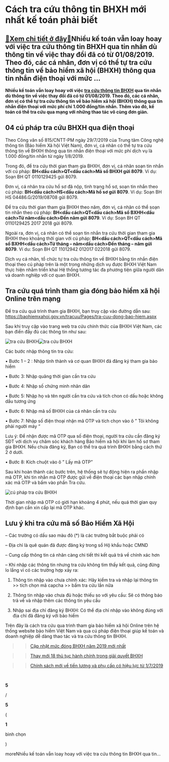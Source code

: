 Cách tra cứu thông tin BHXH mới nhất kế toán phải biết
======================================================

[:gift:Xem chi tiết ở đây:gift:](https://hddtvn.com/cach-tra-cuu-thong-tin-bhxh-moi-nhat-ke-toan-phai-biet/)Nhiều kế toán vẫn loay hoay với việc tra cứu thông tin BHXH qua tin nhắn dù thông tin về việc thay đổi đã có từ 01/08/2019. Theo đó, các cá nhân, đơn vị có thể tự tra cứu thông tin về bảo hiểm xã hội (BHXH) thông qua tin nhắn điện thoại với mức …
------------------------------------------------------------------------------------------------------------------------------------------------------------------------------------------------------------------------------------------------------

**Nhiều kế toán vẫn loay hoay với việc [tra cứu thông tin BHXH](#) qua tin nhắn dù thông tin về việc thay đổi đã có từ 01/08/2019. Theo đó, các cá nhân, đơn vị có thể tự tra cứu thông tin về bảo hiểm xã hội (BHXH) thông qua tin nhắn điện thoại với mức phí chỉ 1.000 đồng/tin nhắn. Thêm vào đó, kế toán có thể tra cứu qua mạng với những thao tác vô cùng đơn giản.**


04 cú pháp tra cứu BHXH qua điện thoại
--------------------------------------


Theo Công văn số 815/CNTT-PM ngày 29/7/2019 của Trung tâm Công nghệ thông tin (Bảo hiểm Xã hội Việt Nam), đơn vị, cá nhân có thể tự tra cứu thông tin về BHXH thông qua tin nhắn điện thoại với mức phí dịch vụ là 1.000 đồng/tin nhắn từ ngày 1/8/2019.


Trong đó, để tra cứu thời gian tham gia BHXH, đơn vị, cá nhân soạn tin nhắn với cú pháp: **BH<dấu cách>QT<dấu cách>Mã số BHXH gửi 8079**. Ví dụ: Soạn BH QT 0110129425 gửi 8079.


Đơn vị, cá nhân tra cứu hồ sơ đã nộp, tình trạng hồ sơ, soạn tin nhắn theo cú pháp: **BH<dấu cách>HS<dấu cách>Mã hồ sơ gửi 8079**. Ví dụ: Soạn BH HS 04486.G/2019/08708 gửi 8079.


Để tra cứu thời gian tham gia BHXH theo năm, đơn vị, cá nhân có thể soạn tin nhắn theo cú pháp: **BH<dấu cách>QT<dấu cách>Mã số BXHH<dấu cách>Từ năm<dấu cách>Đến năm gửi 8079**. Ví dụ: Soạn BH QT 0110129425 2017 2018 gửi 8079.


Ngoài ra, đơn vị, cá nhân có thể soạn tin nhắn tra cứu thời gian tham gia BHXH theo khoảng thời gian với cú pháp: **BH<dấu cách>QT<dấu cách>Mã số BXHH<dấu cách>Từ tháng – năm<dấu cách>Đến tháng – năm gửi 8079**. Ví du: Soạn BH QT 11012942 012017 022018 gửi 8079.


Dịch vụ cá nhân, tổ chức tự tra cứu thông tin về BHXH bằng tin nhắn điện thoại theo cú pháp trên là một trong những dịch vụ được BHXH Việt Nam thực hiện nhằm triển khai Hệ thống tương tác đa phương tiện giữa người dân và doanh nghiệp với cơ quan BHXH.


Tra cứu quá trình tham gia đóng bảo hiểm xã hội Online trên mạng
----------------------------------------------------------------


Để tra cứu quá trình tham gia BHXH, bạn truy cập vào đường dẫn sau: https://baohiemxahoi.gov.vn/tracuu/Pages/tra-cuu-dong-bao-hiem.aspx


Sau khi truy cập vào trang web tra cứu chính thức của BHXH Việt Nam, các bạn điền đầy đủ các thông tin như sau:


![tra cứu BHXH](https://hddtvn.com/wp-content/uploads/2021/01/tra-cuu-qua-trinh-tham-gia-bao-hiem-xa-hoi-1.jpg)![tra cứu BHXH](https://hddtvn.com/wp-content/uploads/2021/01/tra-cuu-qua-trinh-tham-gia-bao-hiem-xa-hoi-1.jpg)


Các bước nhập thông tin tra cứu:


• Bước 1 – 2 : Nhập tỉnh thành và cơ quan BHXH đã đăng ký tham gia bảo hiểm


• Bước 3: Nhập quãng thời gian cần tra cứu


• Bước 4: Nhập số chứng minh nhân dân


• Bước 5: Nhập họ và tên người cần tra cứu và tích chon có dấu hoặc không dấu tương ứng


• Bước 6: Nhập mã số BHXH của cá nhân cần tra cứu


• Bước 7: Nhập số điện thoại nhận mã OTP và tích chọn vào ô ” Tôi không phải người máy “


Lưu ý: Để nhận được mã OTP qua số điện thoại, người tra cứu cần đăng ký SĐT với dịch vụ chăm sóc khách hàng Bảo hiểm xã hội khi làm hồ sơ tham gia BHXH. Nếu chưa đăng ký, Bạn có thể tra quá trình BHXH bằng cách thứ 2 ở dưới.


• Bước 8: Kích chuột vào ô ” Lấy mã OTP”


Sau khi hoàn thành các bước trên, hệ thống sẽ tự động hiện ra phần nhập mã OTP, khi tin nhắn mã OTP được gửi về điện thoại các bạn nhập chính xác mã OTP và bấm vào phần Tra cứu.


![cú pháp tra cứu BHXH](https://hddtvn.com/wp-content/uploads/2021/01/tra-cuu-qua-trinh-tham-gia-bao-hiem-xa-hoi-2.jpg)


Thời gian nhập mã OTP có giới hạn khoảng 4 phút, nếu quá thời gian quy định bạn cần xin cấp lại mã OTP khác.


Lưu ý khi tra cứu mã số Bảo Hiểm Xã Hội
---------------------------------------


– Các trường có dấu sao màu đỏ (*) là các trường bắt buộc phải có


– Địa chỉ là quê quán đã được đăng ký trong sổ Hộ khẩu hoặc CMND


– Cung cấp thông tin cá nhân càng chi tiết thì kết quả trả về chính xác hơn


– Khi nhập các thông tin nhưng tra cứu không tìm thấy kết quả, cũng đừng lo lắng vì có các trường hợp xảy ra:


1. Thông tin nhập vào chưa chính xác: Hãy kiểm tra và nhập lại thông tin >> tích chọn mã capcha >> bấm tra cứu lần nữa


2. Thông tin nhập vào chưa đủ hoặc thiếu so với yêu cầu: Sẽ có thông báo trả về và nhập thêm các thông tin yêu cầu


3. Nhập sai địa chỉ đăng ký BHXH: Có thể địa chỉ nhập vào không đúng với địa chỉ đã đăng ký với bảo hiểm


Trên đây là cách tra cứu qua trình tham gia bảo hiểm xã hội Online trên hệ thống website bảo hiểm Việt Nam và qua cú pháp điện thoại giúp kế toán và doanh nghiệp dễ dàng thao tác và tra cứu thông tin BHXH.


>> [Cập nhật mức đóng BHXH năm 2019 mới nhất](#)  

>> [Thay mới 18 thủ tục hành chính trong giải quyết BHXH](#)  

>> [Chính sách mới về tiền lương và phụ cấp có hiệu lực từ 1/7/2019](#)


 








































**5**  

/  

**5**  

(  

**1**  

  

 bình chọn   

)


moreNhiều kế toán vẫn loay hoay với việc tra cứu thông tin BHXH qua tin…

